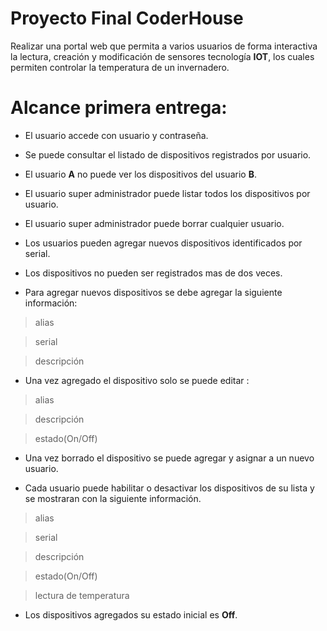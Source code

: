 # Proyecto Final CoderHouse

  

Realizar una portal web que permita a varios usuarios de forma interactiva la lectura, creación y modificación de sensores tecnología **IOT**, los cuales permiten controlar la temperatura de un invernadero.

  

# Alcance primera entrega:

  

- El usuario accede con usuario y contraseña.

- Se puede consultar el listado de dispositivos registrados por usuario.

- El usuario **A** no puede ver los dispositivos del usuario **B**.

- El usuario super administrador puede listar todos los dispositivos por usuario.

- El usuario super administrador puede borrar cualquier usuario.

- Los usuarios pueden agregar nuevos dispositivos identificados por serial.

- Los dispositivos no pueden ser registrados mas de dos veces.

- Para agregar nuevos dispositivos se debe agregar la siguiente información:

> alias

  

> serial

  

> descripción

- Una vez agregado el dispositivo solo se puede editar :

> alias

  

> descripción

  

> estado(On/Off)

- Una vez borrado el dispositivo se puede agregar y asignar a un nuevo usuario.

- Cada usuario puede habilitar o desactivar los dispositivos de su lista y se mostraran con la siguiente información.
 > alias

  

> serial

  

> descripción

> estado(On/Off)

> lectura de temperatura

- Los dispositivos agregados su estado inicial es **Off**.